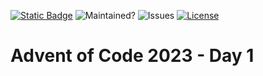 [![Static Badge](https://img.shields.io/badge/AoC_2023-Day_1-blue?color=blue)](https://adventofcode.com/2023/day/1)
![Maintained?](https://img.shields.io/badge/Maintained%3F-yes-green.svg)
![Issues](https://img.shields.io/github/issues/rocher/advent-of-code.svg)
[![License](https://img.shields.io/github/license/rocher/advent-of-code.svg?color=blue)](https://github.com/rocher/advent-of-code/blob/main/LICENSE)

# Advent of Code 2023 - Day 1
